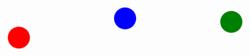 <!-- This challenge animates an element to replicate the movement of a ball being juggled. Prior challenges covered the linear and ease-out cubic Bezier curves, however neither depicts the juggling movement accurately. You need to customize a Bezier curve for this.

The animation-timing-function automatically loops at every keyframe when the animation-iteration-count is set to infinite. Since there is a keyframe rule set in the middle of the animation duration (at 50%), it results in two identical animation progressions at the upward and downward movement of the ball.

The following cubic Bezier curve simulates a juggling movement:

cubic-bezier(0.3, 0.4, 0.5, 1.6);
Notice that the value of y2 is larger than 1. Although the cubic Bezier curve is mapped on a 1 by 1 coordinate system, and it can only accept x values from 0 to 1, the y value can be set to numbers larger than one. This results in a bouncing movement that is ideal for simulating the juggling ball.

Change value of the animation-timing-function of the element with the id of green to a cubic-bezier function with x1, y1, x2, y2 values set respectively to 0.311, 0.441, 0.444, 1.649.-->

<style>
.balls {
  border-radius: 50%;
  position: fixed;
  width: 50px;
  height: 50px;
  top: 60%;
  animation-name: jump;
  animation-duration: 2s;
  animation-iteration-count: infinite;
}
#red {
  background: red;
  left: 25%;
  animation-timing-function: linear;
}
#blue {
  background: blue;
  left: 50%;
  animation-timing-function: ease-out;
}
#green {
  background: green;
  left: 75%;
  animation-timing-function: cubic-bezier(0.311, 0.441, 0.444, 1.649);
}

@keyframes jump {
  50% {
    top: 10%;
  }
}
</style>
<div class="balls" id="red"></div>
<div class="balls" id="blue"></div>
<div class="balls" id="green"></div>          
